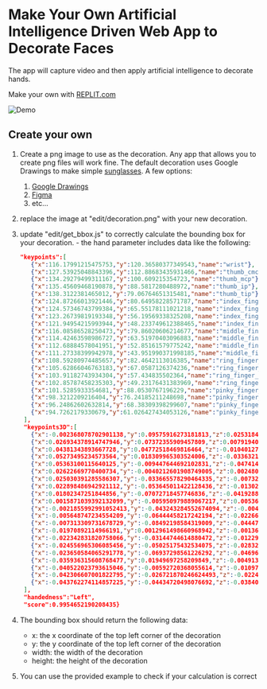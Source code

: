 # Make Your Own Artificial Intelligence Driven Web App to Decorate Faces

The app will capture video and then apply artificial intelligence to decorate hands.

Make your own with [REPLIT.com](https://replit.com/@apatterson189/face-decoration)

![Demo](./doc/demo.gif 'Demo')

## Create your own

1. Create a png image to use as the decoration. Any app that allows you to create png files will work fine. The default decoration uses Google Drawings to make simple [sunglasses](https://docs.google.com/drawings/d/1k2MwpDjihT9NPSYpl2-Tn-whb9s2UMe-R5D7QDCNZAs/edit?usp=sharing). A few options:
   1. [Google Drawings](https://docs.google.com/drawings)
   1. [Figma](https://www.figma.com/)
   1. etc...
1. replace the image at "edit/decoration.png" with your new decoration.
1. update "edit/get_bbox.js" to correctly calculate the bounding box for your decoration. - the hand parameter includes data like the following:
   ```json {
   "keypoints":[
      {"x":116.17991215475753,"y":120.36580377349543,"name":"wrist"},
      {"x":127.53925048843396,"y":112.88683435931466,"name":"thumb_cmc"},
      {"x":134.29279499311167,"y":100.609215354723,"name":"thumb_mcp"},
      {"x":135.45609468190878,"y":88.5817280488972,"name":"thumb_ip"},
      {"x":138.3122381465012,"y":79.06764651315481,"name":"thumb_tip"},
      {"x":124.87266013921446,"y":80.64958228571787,"name":"index_finger_mcp"},
      {"x":124.57346743799384,"y":65.55178111021218,"name":"index_finger_pip"},
      {"x":123.26739819193348,"y":56.19569338325208,"name":"index_finger_dip"},
      {"x":121.94954215993944,"y":48.233749612388465,"name":"index_finger_tip"},
      {"x":116.08586528250473,"y":79.86020606214677,"name":"middle_finger_mcp"},
      {"x":114.42463598986727,"y":63.51970403096883,"name":"middle_finger_pip"},
      {"x":112.68884578041951,"y":52.85161579775242,"name":"middle_finger_dip"},
      {"x":111.27338399942978,"y":43.951990371998185,"name":"middle_finger_tip"},
      {"x":108.59280974485657,"y":82.4642113016385,"name":"ring_finger_mcp"},
      {"x":105.62866046763183,"y":67.0587126374236,"name":"ring_finger_pip"},
      {"x":103.91182743934304,"y":57.434835502364,"name":"ring_finger_dip"},
      {"x":102.85787458235303,"y":49.23176431383969,"name":"ring_finger_tip"},
      {"x":101.5285933354681,"y":88.0530767196229,"name":"pinky_finger_mcp"},
      {"x":98.3212209216404,"y":76.24185211248698,"name":"pinky_finger_pip"},
      {"x":96.24862602632814,"y":68.38309398299607,"name":"pinky_finger_dip"},
      {"x":94.7262179330679,"y":61.026427434053126,"name":"pinky_finger_tip"}
    ],
    "keypoints3D":[
      {"x":-0.002368078702901138,"y":0.09575916273181813,"z":0.025318428874015808,"name":"wrist"},
      {"x":0.026934378914747946,"y":0.07372355909457809,"z":0.007919400930404663,"name":"thumb_cmc"},
      {"x":0.04381343893667728,"y":0.04772518469816464,"z":-0.010401278734207153,"name":"thumb_mcp"},
      {"x":0.05273495234573564,"y":0.018309965303524006,"z":-0.033632129430770874,"name":"thumb_ip"},
      {"x":0.05363100115640125,"y":-0.009447644692102831,"z":-0.04741480201482773,"name":"thumb_tip"},
      {"x":0.02622669770400734,"y":-0.0040212601908749005,"z":0.0024801939725875854,"name":"index_finger_mcp"},
      {"x":0.025030391285586307,"y":-0.033665578290464335,"z":-0.0073282234370708466,"name":"index_finger_pip"},
      {"x":0.022898486942921112,"y":-0.053645011422128436,"z":-0.013026915490627289,"name":"index_finger_dip"},
      {"x":0.01802347251844856,"y":-0.07072718457746836,"z":-0.04192882031202316,"name":"index_finger_tip"},
      {"x":0.0015871039392132099,"y":-0.005950979889067217,"z":0.005361957475543022,"name":"middle_finger_mcp"},
      {"x":-0.0021855992991052413,"y":-0.043243284552674094,"z":-0.004918362945318222,"name":"middle_finger_pip"},
      {"x":-0.005648747234554209,"y":-0.06444458217242194,"z":-0.022660359740257263,"name":"middle_finger_dip"},
      {"x":-0.007313309731678729,"y":-0.08492198584319009,"z":-0.04447833076119423,"name":"middle_finger_tip"},
      {"x":-0.01970892114966191,"y":0.0012961498660968942,"z":-0.0013636648654937744,"name":"ring_finger_mcp"},
      {"x":-0.022342831820758066,"y":-0.03144744614880472,"z":-0.012295007705688477,"name":"ring_finger_pip"},
      {"x":-0.024556965306085456,"y":-0.05025175432534075,"z":-0.028327062726020813,"name":"ring_finger_dip"},
      {"x":-0.023650584065291778,"y":-0.06937298561226292,"z":-0.04696197807788849,"name":"ring_finger_tip"},
      {"x":-0.035936315608768477,"y":0.01949697258209849,"z":-0.004913553595542908,"name":"pinky_finger_mcp"},
      {"x":-0.040522023793615046,"y":-0.00592720368055614,"z":-0.010976769030094147,"name":"pinky_finger_pip"},
      {"x":-0.042306607001822795,"y":-0.026721870246624493,"z":-0.022413529455661774,"name":"pinky_finger_dip"},
      {"x":-0.043762274114857225,"y":-0.04434720498076692,"z":-0.03840623050928116,"name":"pinky_finger_tip"}
    ],
    "handedness":"Left",
    "score":0.9954652190208435}
   ```
1. The bounding box should return the following data:

   - x: the x coordinate of the top left corner of the decoration
   - y: the y coordinate of the top left corner of the decoration
   - width: the width of the decoration
   - height: the height of the decoration

1. You can use the provided example to check if your calculation is correct
